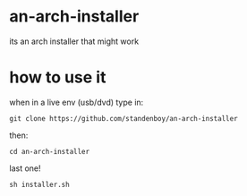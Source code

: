 # an-arch-installer
its an arch installer that might work

# how to use it
when in a live env (usb/dvd) type in:

`git clone https://github.com/standenboy/an-arch-installer`

then:

`cd an-arch-installer`

last one!

`sh installer.sh`
